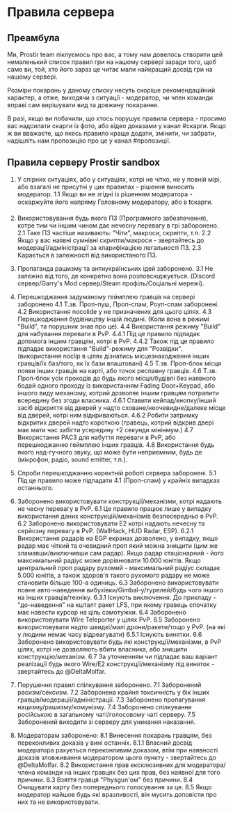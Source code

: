 # Правила сервера

## Преамбула

Ми, Prostir team піклуємось про вас, а тому нам довелось створити цей немаленький список правил гри на нашому сервері заради того, щоб саме ви, той, хто його зараз це читає
мали найкращий досвід гри на нашому сервері.

Розміри покарань у даному списку несуть скоріше рекомендаційний характер, а отже, виходячи з ситуації - модератор, чи член команди вправі сам вирішувати вид та довжину покарання.

В разі, якщо ви побачили, що хтось порушує правила сервера - просимо вас надсилати скарги із фото, або відео доказами у канал ⁠#скарги.
Якщо ж ви вважаєте, що якесь правило краще додати, змінити, чи забрати, надішліть нам пропозицію про це у канал ⁠#пропозиції.

## Правила серверу Prostir sandbox

1. У спірних ситуаціях, або у ситуаціях, котрі не чітко, не у повній мірі, або взагалі не присутні у цих правилах - рішення виносить модератор.
1.1 Якщо ви не згідні із рішенням модератора - оскаржуйте його напряму Головному модератору, або в ⁠❗скарги.

2. Використовування будь якого ПЗ (Програмного забезпечення), котре тим чи іншим чином дає нечесну перевагу в грі заборонено.
2.1 Таке ПЗ частіше називають: "Чіти", макроси, скрипти, т.п.
2.2 Якщо у вас наявні сумнівні скрипти/макроси - звертайтесь до модерації/адміністрації за кларифікацією легальності ПЗ.
2.3 Карається в залежності від використаного ПЗ.

3. Пропаганда рашизму та антиукраїнських ідей заборонено.
3.1 Не залежно від того, де конкретно вона розповсюджується. (Discord сервер/Garry's Mod сервер/Steam профіль/Соціальні мережі).

4. Перешкоджання задуманому геймплею гравців на сервері заборонено
4.1 Т.зв. Проп-пуш, Проп-спам, Роуп-спам заборонені.
4.2 Використання nocolide у не призначених для цього цілях.
4.3 Перешкоджання будівництву іншій людині. (Коли вона в режимі "Build", та порушник знав про це).
4.4 Використання режиму "Build" для набування переваги в PvP.
4.4.1 Під це правило підпадає допомога іншим гравцям, котрі в PvP.
4.4.2 Також під це правило підпадає використання "Build"-режиму для "Розвідки". (використання noclip в цілях дізнатись місцезнаходження інших гравців/їх баз/того, як їх бази влаштовані)
4.5 Т.зв. Проп-блок місця появи інших гравців на карті, або точок респавну гравців.
4.6 Т.зв. Проп-блок усіх проходів до будь якого місця/будівлі без наявного бодай одного проходу із використанням Fading Door+Keypad, або іншого виду механізму, котрий дозволяє іншим гравцям потрапити всередину без згоди власника.
4.6.1 Ставити кейпад/кнопку/інший засіб відкриття від дверей у надто сховане/неочевидне/далеке місце від дверей, котрі ним відкриваються.
4.6.2 Робити затримку відкритих дверей надто короткою (гравець, котрий відкрив двері має мати час забігти усередину +2 секунди мінінмум.)
4.7 Використання PAC3 для набуття переваги в PvP, або перешкоджанню геймплею інших гравців.
4.8 Використання будь якого над-гучного звуку, що може бути неприємним, будь де (мікрофон, радіо, sound emitter, т.п.).

5. Спроби перешкоджанню коректній роботі сервера заборонені.
5.1 Під це правило може підпадати 4.1 (Проп-спам) у крайніх випадках останнього.

6. Заборонено використовувати конструкції/механізми, котрі надають не чесну перевагу в PvP.
6.1 Це правило працює лише у випадку використання даних конструкцій/механізмів безпосередньо в PvP.
6.2 Заборонено використовувати E2 котрі надають нечесну та серйозну перевагу в PvP. (WallHack, HUD Radar, ESP).
6.2.1 Використання радарів на EGP екранах дозволено, у випадку, якщо радар має чіткий та очевидний проп який можна знищити (цим же зламавши/виключивши сам радар). Якщо радар стаціонарний - його максимальний радіус може дорівнювати 10.000 юнітів. Якщо центральний проп радару рухомий - максимальний радіус складає 5.000 юнітів, а також здоров'я такого рухомого радару не може становити більше 100-а одиниць.
6.3 Заборонено використовувати повне авто-наведення вибухівки/Gimbal-у/турелей/будь чого іншого на інших гравців/техніку. 
6.3.1 Існують виключення. До прикладу - "до-наведення" на кшталт ракет LFS, при якому гравець спочатку має навести курсор на ціль самотужки.
6.4 Заборонено використовувати Wire Teleporter у цілях PvP. 
6.5 Заборонено використовувати надто швидкі/малі дрони/ракети/тощо у PvP. (на які у людини немає часу відреагувати)
6.5.1 Існують винятки.
6.6 Заборонено використовувати будь які конструкції/механізми, в PvP цілях, котрі не дозволяють вбити власника, або знищити конструкцію/механізм.
6.7 За уточненням чи підпадає ваш варіант реалізації будь якого Wire/E2 конструкції/механізму під виняток - звертайтесь до @DeltaMolfar.

7. Порушення правил спілкування заборонено.
7.1 Заборонений расизм/сексизм.
7.2 Заборонена крайня токсичність у бік інших гравців/модерації/адміністрації.
7.3 Заборонено пропагування нацизму/рашизму/комунізму.
7.4 Заборонено спілкування російською в загальному чаті/голосовому чаті серверу.
7.5 Заборонений виходити зі серверу для уникання наказання.

8. Модераторам заборонено:
8.1 Винесення покарань гравцям, без переконливих доказів у вині останніх.
8.1.1 Власний досвід модератора рахується переконливим доказом, втім при наявності доказів зловживання модератором цього пункту - звертайтесь до @DeltaMolfar.
8.2 Використання прав ексклюзивних для модератора/члена команди на інших гравцях без цих прав, без наявної для того причини.
8.3 Взяття гравця "Physgun'ом" без причини.
8.4 Очищувати карту без попереднього голосування за це.
8.5 Якщо модератор найшов будь які вразливості, він мусить доповісти про них та не використовувати.
